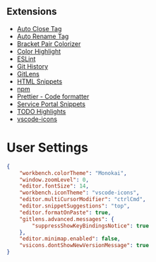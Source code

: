 ## Extensions
* [Auto Close Tag](https://marketplace.visualstudio.com/items?itemName=formulahendry.auto-close-tag)
* [Auto Rename Tag](https://marketplace.visualstudio.com/items?itemName=formulahendry.auto-rename-tag)
* [Bracket Pair Colorizer](https://marketplace.visualstudio.com/items?itemName=CoenraadS.bracket-pair-colorizer)
* [Color Highlight](https://marketplace.visualstudio.com/items?itemName=naumovs.color-highlight)
* [ESLint](https://marketplace.visualstudio.com/items?itemName=dbaeumer.vscode-eslint)
* [Git History](https://marketplace.visualstudio.com/items?itemName=donjayamanne.githistory)
* [GitLens](https://marketplace.visualstudio.com/items?itemName=eamodio.gitlens)
* [HTML Snippets](https://marketplace.visualstudio.com/items?itemName=wgenial.html-snippets)
* [npm](https://marketplace.visualstudio.com/items?itemName=eg2.vscode-npm-script)
* [Prettier - Code formatter](https://marketplace.visualstudio.com/items?itemName=esbenp.prettier-vscode)
* [Service Portal Snippets](https://marketplace.visualstudio.com/items?itemName=stevengregory.service-portal-snippets)
* [TODO Highlights](https://marketplace.visualstudio.com/items?itemName=wayou.vscode-todo-highlight)
* [vscode-icons](https://marketplace.visualstudio.com/items?itemName=robertohuertasm.vscode-icons)

# User Settings
```json
{
    "workbench.colorTheme": "Monokai",
    "window.zoomLevel": 0,
    "editor.fontSize": 14,
    "workbench.iconTheme": "vscode-icons",
    "editor.multiCursorModifier": "ctrlCmd",
    "editor.snippetSuggestions": "top",
    "editor.formatOnPaste": true,
    "gitlens.advanced.messages": {
        "suppressShowKeyBindingsNotice": true
    },
    "editor.minimap.enabled": false,
    "vsicons.dontShowNewVersionMessage": true
}
```

